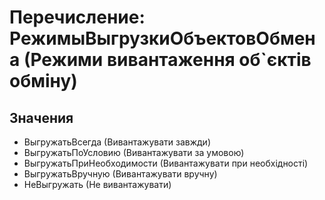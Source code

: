﻿# Перечисление: РежимыВыгрузкиОбъектовОбмена (Режими вивантаження об`єктів обміну)

## Значения

- ВыгружатьВсегда (Вивантажувати завжди)
- ВыгружатьПоУсловию (Вивантажувати за умовою)
- ВыгружатьПриНеобходимости (Вивантажувати при необхідності)
- ВыгружатьВручную (Вивантажувати вручну)
- НеВыгружать (Не вивантажувати)

